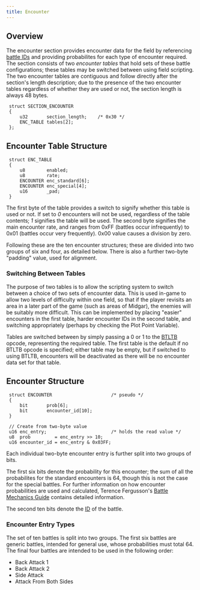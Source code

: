```yaml
---
title: Encounter
---
```


## Overview

The encounter section provides encounter data for the field by referencing [battle IDs](../Battle/Battle_Scenes) and providing probabilites for each type of encounter required. The section consists of two *encounter tables* that hold sets of these battle configurations; these tables may be switched between using field scripting. The two encounter tables are contiguous and follow directly after the section's length description; due to the presence of the two encounter tables regardless of whether they are used or not, the section length is always 48 bytes.

` struct SECTION_ENCOUNTER`  
` {`  
`     u32       section_length;    /* 0x30 */`  
`     ENC_TABLE tables[2];`  
` };`

  

## Encounter Table Structure

` struct ENC_TABLE`  
` {`  
`     u8        enabled;`  
`     u8        rate;`  
`     ENCOUNTER enc_standard[6];`  
`     ENCOUNTER enc_special[4];`  
`     u16       _pad;`  
` }`

The first byte of the table provides a switch to signify whether this table is used or not. If set to *0* encounters will not be used, regardless of the table contents; *1* signifies the table will be used. The second byte signifies the main encounter rate, and ranges from 0xFF (battles occur infrequently) to 0x01 (battles occur very frequently). 0x00 value causes a division by zero.

Following these are the ten encounter structures; these are divided into two groups of six and four, as detailed below. There is also a further two-byte "padding" value, used for alignment.

### Switching Between Tables

The purpose of two tables is to allow the scripting system to switch between a choice of two sets of encounter data. This is used in-game to allow two levels of difficulty within one field, so that if the player revisits an area in a later part of the game (such as areas of Midgar), the enemies will be suitably more difficult. This can be implemented by placing "easier" encounters in the first table, harder encounter IDs in the second table, and switching appropriately (perhaps by checking the Plot Point Variable).

Tables are switched between by simply passing a 0 or 1 to the [BTLTB](Script/Opcodes/4B_BTLTB) opcode, representing the required table. The first table is the default if no BTLTB opcode is specified; either table may be empty, but if switched to using BTLTB, encounters will be deactivated as there will be no encounter data set for that table.

## Encounter Structure

` struct ENCOUNTER                      /* pseudo */`  
` {`  
`     bit       prob[6];`  
`     bit       encounter_id[10];`  
` }`

` // Create from two-byte value`  
` u16 enc_entry;                        /* holds the read value */`  
` u8  prob         = enc_entry >> 10;`  
` u16 encounter_id = enc_entry & 0x03FF;`

Each individual two-byte encounter entry is further split into two groups of bits.

The first six bits denote the probability for this encounter; the sum of all the probabilites for the standard encounters is 64, though this is not the case for the special battles. For further information on how encounter probabilities are used and calculated, Terence Fergusson's [Battle Mechanics Guide](http://db.gamefaqs.com/console/psx/file/final_fantasy_vii_enemy_mech.txt) contains detailed information.

The second ten bits denote the [ID](../Battle/Battle_Scenes) of the battle.

### Encounter Entry Types

The set of ten battles is split into two groups. The first six battles are generic battles, intended for general use, whose probabilities must total 64. The final four battles are intended to be used in the following order:

- Back Attack 1
- Back Attack 2
- Side Attack
- Attack From Both Sides

